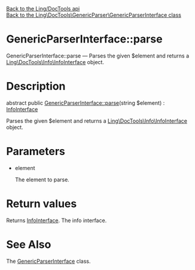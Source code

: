 [Back to the Ling/DocTools api](https://github.com/lingtalfi/DocTools/blob/master/doc/api/Ling/DocTools.md)<br>
[Back to the Ling\DocTools\GenericParser\GenericParserInterface class](https://github.com/lingtalfi/DocTools/blob/master/doc/api/Ling/DocTools/GenericParser/GenericParserInterface.md)


GenericParserInterface::parse
================



GenericParserInterface::parse — Parses the given $element and returns a [Ling\DocTools\Info\InfoInterface](https://github.com/lingtalfi/DocTools/blob/master/doc/api/Ling/DocTools/Info/InfoInterface.md) object.




Description
================


abstract public [GenericParserInterface::parse](https://github.com/lingtalfi/DocTools/blob/master/doc/api/Ling/DocTools/GenericParser/GenericParserInterface/parse.md)(string $element) : [InfoInterface](https://github.com/lingtalfi/DocTools/blob/master/doc/api/Ling/DocTools/Info/InfoInterface.md)




Parses the given $element and returns a [Ling\DocTools\Info\InfoInterface](https://github.com/lingtalfi/DocTools/blob/master/doc/api/Ling/DocTools/Info/InfoInterface.md) object.




Parameters
================


- element

    The element to parse.


Return values
================

Returns [InfoInterface](https://github.com/lingtalfi/DocTools/blob/master/doc/api/Ling/DocTools/Info/InfoInterface.md).
The info interface.







See Also
================

The [GenericParserInterface](https://github.com/lingtalfi/DocTools/blob/master/doc/api/Ling/DocTools/GenericParser/GenericParserInterface.md) class.



